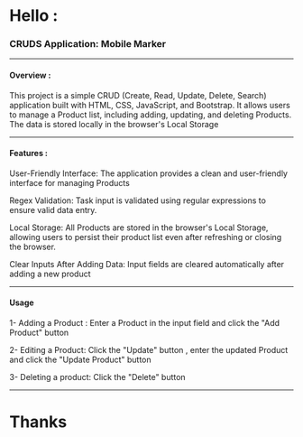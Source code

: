 <h1>Hello :</h1>
<h3>CRUDS Application: Mobile Marker</h3>
<hr>
<h4>Overview : </h4>
<p>
  This project is a simple CRUD (Create, Read, Update, Delete, Search) application built with HTML, CSS, JavaScript, and Bootstrap.
  It allows users to manage a Product list, including adding, updating, and deleting Products. The data is stored locally in the browser's Local Storage
</p>
<hr>
<h4>Features : </h4>
<p>User-Friendly Interface: The application provides a clean and user-friendly interface for managing Products</p>
<p>Regex Validation: Task input is validated using regular expressions to ensure valid data entry.</p>
<p>Local Storage: All Products are stored in the browser's Local Storage, allowing users to persist their product list even after refreshing or closing the browser.</p>
<p>Clear Inputs After Adding Data: Input fields are cleared automatically after adding a new product</p>
<hr>
<h4>Usage</h4>
<p>1- Adding a Product : Enter a Product in the input field and click the "Add Product" button</p>
<p>2- Editing a Product: Click the "Update" button , enter the updated Product and click the "Update Product" button</p>
<p>3- Deleting a product: Click the "Delete" button </p>
<hr>
<h1>Thanks</h1>
